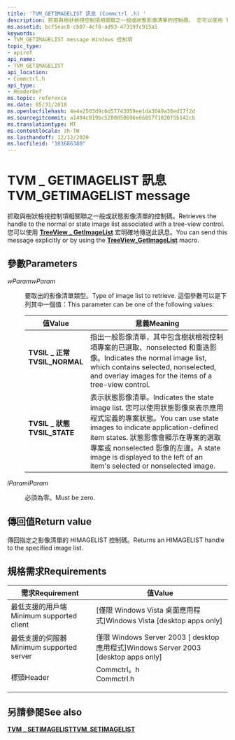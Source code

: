 ```yaml
---
title: 'TVM_GETIMAGELIST 訊息 (Commctrl .h) '
description: 抓取與樹狀檢視控制項相關聯之一般或狀態影像清單的控制碼。 您可以使用 TreeView GetImageList 宏明確地傳送此訊息 \_ 。
ms.assetid: bcf5eac8-cb07-4cf8-ad93-47319fc915a5
keywords:
- TVM_GETIMAGELIST message Windows 控制項
topic_type:
- apiref
api_name:
- TVM_GETIMAGELIST
api_location:
- Commctrl.h
api_type:
- HeaderDef
ms.topic: reference
ms.date: 05/31/2018
ms.openlocfilehash: 4e4e2503d9c6d57743059ee1da3049a36ed17f2d
ms.sourcegitcommit: a1494c819bc5200050696e66057f1020f5b142cb
ms.translationtype: MT
ms.contentlocale: zh-TW
ms.lasthandoff: 12/12/2020
ms.locfileid: "103686380"
---
```

# <a name="tvm_getimagelist-message"></a><span data-ttu-id="67b07-105">TVM \_ GETIMAGELIST 訊息</span><span class="sxs-lookup"><span data-stu-id="67b07-105">TVM\_GETIMAGELIST message</span></span>

<span data-ttu-id="67b07-106">抓取與樹狀檢視控制項相關聯之一般或狀態影像清單的控制碼。</span><span class="sxs-lookup"><span data-stu-id="67b07-106">Retrieves the handle to the normal or state image list associated with a tree-view control.</span></span> <span data-ttu-id="67b07-107">您可以使用 [**TreeView \_ GetImageList**](/windows/desktop/api/Commctrl/nf-commctrl-treeview_getimagelist) 宏明確地傳送此訊息。</span><span class="sxs-lookup"><span data-stu-id="67b07-107">You can send this message explicitly or by using the [**TreeView\_GetImageList**](/windows/desktop/api/Commctrl/nf-commctrl-treeview_getimagelist) macro.</span></span>

## <a name="parameters"></a><span data-ttu-id="67b07-108">參數</span><span class="sxs-lookup"><span data-stu-id="67b07-108">Parameters</span></span>

<dl> <dt>

<span data-ttu-id="67b07-109">*wParam*</span><span class="sxs-lookup"><span data-stu-id="67b07-109">*wParam*</span></span> 
</dt> <dd>

<span data-ttu-id="67b07-110">要取出的影像清單類型。</span><span class="sxs-lookup"><span data-stu-id="67b07-110">Type of image list to retrieve.</span></span> <span data-ttu-id="67b07-111">這個參數可以是下列其中一個值：</span><span class="sxs-lookup"><span data-stu-id="67b07-111">This parameter can be one of the following values:</span></span>



| <span data-ttu-id="67b07-112">值</span><span class="sxs-lookup"><span data-stu-id="67b07-112">Value</span></span>                                                                                                                                                      | <span data-ttu-id="67b07-113">意義</span><span class="sxs-lookup"><span data-stu-id="67b07-113">Meaning</span></span>                                                                                                                                                                                             |
|------------------------------------------------------------------------------------------------------------------------------------------------------------|-----------------------------------------------------------------------------------------------------------------------------------------------------------------------------------------------------|
| <span id="TVSIL_NORMAL"></span><span id="tvsil_normal"></span><dl> <span data-ttu-id="67b07-114"><dt>**TVSIL \_ 正常**</dt></span><span class="sxs-lookup"><span data-stu-id="67b07-114"><dt>**TVSIL\_NORMAL**</dt></span></span> </dl> | <span data-ttu-id="67b07-115">指出一般影像清單，其中包含樹狀檢視控制項專案的已選取、nonselected 和重迭影像。</span><span class="sxs-lookup"><span data-stu-id="67b07-115">Indicates the normal image list, which contains selected, nonselected, and overlay images for the items of a tree-view control.</span></span><br/>                                                          |
| <span id="TVSIL_STATE"></span><span id="tvsil_state"></span><dl> <span data-ttu-id="67b07-116"><dt>**TVSIL \_ 狀態**</dt></span><span class="sxs-lookup"><span data-stu-id="67b07-116"><dt>**TVSIL\_STATE**</dt></span></span> </dl>    | <span data-ttu-id="67b07-117">表示狀態影像清單。</span><span class="sxs-lookup"><span data-stu-id="67b07-117">Indicates the state image list.</span></span> <span data-ttu-id="67b07-118">您可以使用狀態影像來表示應用程式定義的專案狀態。</span><span class="sxs-lookup"><span data-stu-id="67b07-118">You can use state images to indicate application-defined item states.</span></span> <span data-ttu-id="67b07-119">狀態影像會顯示在專案的選取專案或 nonselected 影像的左邊。</span><span class="sxs-lookup"><span data-stu-id="67b07-119">A state image is displayed to the left of an item's selected or nonselected image.</span></span><br/> |



 

</dd> <dt>

<span data-ttu-id="67b07-120">*lParam*</span><span class="sxs-lookup"><span data-stu-id="67b07-120">*lParam*</span></span> 
</dt> <dd><span data-ttu-id="67b07-121">必須為零。</span><span class="sxs-lookup"><span data-stu-id="67b07-121">Must be zero.</span></span></dd> </dl>

## <a name="return-value"></a><span data-ttu-id="67b07-122">傳回值</span><span class="sxs-lookup"><span data-stu-id="67b07-122">Return value</span></span>

<span data-ttu-id="67b07-123">傳回指定之影像清單的 HIMAGELIST 控制碼。</span><span class="sxs-lookup"><span data-stu-id="67b07-123">Returns an HIMAGELIST handle to the specified image list.</span></span>

## <a name="requirements"></a><span data-ttu-id="67b07-124">規格需求</span><span class="sxs-lookup"><span data-stu-id="67b07-124">Requirements</span></span>



| <span data-ttu-id="67b07-125">需求</span><span class="sxs-lookup"><span data-stu-id="67b07-125">Requirement</span></span> | <span data-ttu-id="67b07-126">值</span><span class="sxs-lookup"><span data-stu-id="67b07-126">Value</span></span> |
|-------------------------------------|---------------------------------------------------------------------------------------|
| <span data-ttu-id="67b07-127">最低支援的用戶端</span><span class="sxs-lookup"><span data-stu-id="67b07-127">Minimum supported client</span></span><br/> | <span data-ttu-id="67b07-128">\[僅限 Windows Vista 桌面應用程式\]</span><span class="sxs-lookup"><span data-stu-id="67b07-128">Windows Vista \[desktop apps only\]</span></span><br/>                                        |
| <span data-ttu-id="67b07-129">最低支援的伺服器</span><span class="sxs-lookup"><span data-stu-id="67b07-129">Minimum supported server</span></span><br/> | <span data-ttu-id="67b07-130">僅限 Windows Server 2003 \[ desktop 應用程式\]</span><span class="sxs-lookup"><span data-stu-id="67b07-130">Windows Server 2003 \[desktop apps only\]</span></span><br/>                                  |
| <span data-ttu-id="67b07-131">標頭</span><span class="sxs-lookup"><span data-stu-id="67b07-131">Header</span></span><br/>                   | <dl> <span data-ttu-id="67b07-132"><dt>Commctrl。h</dt></span><span class="sxs-lookup"><span data-stu-id="67b07-132"><dt>Commctrl.h</dt></span></span> </dl> |



## <a name="see-also"></a><span data-ttu-id="67b07-133">另請參閱</span><span class="sxs-lookup"><span data-stu-id="67b07-133">See also</span></span>

<dl> <dt>

[<span data-ttu-id="67b07-134">**TVM \_ SETIMAGELIST**</span><span class="sxs-lookup"><span data-stu-id="67b07-134">**TVM\_SETIMAGELIST**</span></span>](tvm-setimagelist.md)
</dt> </dl>

 

 





